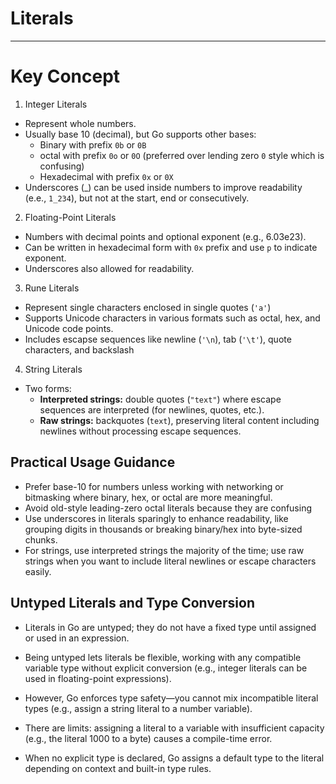 # Literals
---
# Key Concept

1. Integer Literals
- Represent whole numbers.
- Usually base 10 (decimal), but Go supports other bases:
    * Binary with prefix `0b` or `0B`
    * octal with prefix `0o` or `0O` (preferred over lending zero `0` style which is confusing)
    * Hexadecimal with prefix `0x` or `0X`
- Underscores (_) can be used inside numbers to improve readability (e.e., `1_234`), but not at the start, end or consecutively. 

2. Floating-Point Literals
- Numbers with decimal points and optional exponent (e.g., 6.03e23).
- Can be written in hexadecimal form with `0x` prefix and use `p` to indicate exponent.
- Underscores also allowed for readability.

3. Rune Literals
- Represent single characters enclosed in single quotes (`'a'`)
- Supports Unicode characters in various formats such as octal, hex, and Unicode code points.
- Includes escapse sequences like newline (`'\n`), tab (`'\t'`), quote characters, and backslash

4. String Literals
- Two forms:
    * **Interpreted strings:** double quotes (`"text"`) where escape sequences are interpreted (for newlines, quotes, etc.).
    * **Raw strings:** backquotes (`text`), preserving literal content including newlines without processing escape sequences.

## Practical Usage Guidance
- Prefer base-10 for numbers unless working with networking or bitmasking where binary, hex, or octal are more meaningful.
- Avoid old-style leading-zero octal literals because they are confusing
- Use underscores in literals sparingly to enhance readability, like grouping digits in thousands or breaking binary/hex into byte-sized chunks.
- For strings, use interpreted strings the majority of the time; use raw strings when you want to include literal newlines or escape characters easily.

## Untyped Literals and Type Conversion
- Literals in Go are untyped; they do not have a fixed type until assigned or used in an expression.

- Being untyped lets literals be flexible, working with any compatible variable type without explicit conversion (e.g., integer literals can be used in floating-point expressions).

- However, Go enforces type safety—you cannot mix incompatible literal types (e.g., assign a string literal to a number variable).

- There are limits: assigning a literal to a variable with insufficient capacity (e.g., the literal 1000 to a byte) causes a compile-time error.

- When no explicit type is declared, Go assigns a default type to the literal depending on context and built-in type rules.

